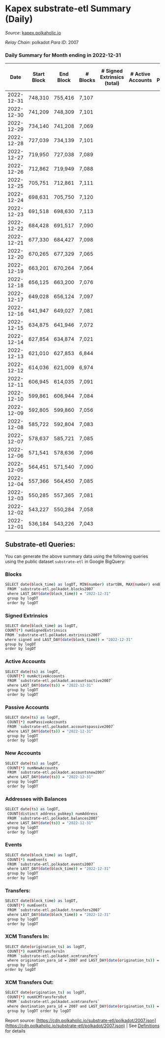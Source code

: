 # Kapex substrate-etl Summary (Daily)

_Source_: [kapex.polkaholic.io](https://kapex.polkaholic.io)

*Relay Chain*: polkadot
*Para ID*: 2007



### Daily Summary for Month ending in 2022-12-31


| Date | Start Block | End Block | # Blocks | # Signed Extrinsics (total) | # Active Accounts | # Passive | # New | # Addresses with Balances | # Events | # Transfers | # XCM Transfers In | # XCM Transfers Out | Issues | 
| ---- | ----------- | --------- | -------- | --------------------------- | ----------------- | --------- | ----- | ------------------------- | -------- | ----------- | ------------------ | ------------------- | ------ |
| 2022-12-31 | 748,310 | 755,416 | 7,107 |  |  |  |  | 3 | 14,218 |   |   |   |  |
| 2022-12-30 | 741,209 | 748,309 | 7,101 |  |  |  |  |  | 14,206 |   |   |   |  |
| 2022-12-29 | 734,140 | 741,208 | 7,069 |  |  |  |  |  | 14,142 |   |   |   |  |
| 2022-12-28 | 727,039 | 734,139 | 7,101 |  |  |  |  |  | 14,206 |   |   |   |  |
| 2022-12-27 | 719,950 | 727,038 | 7,089 |  |  |  |  |  | 14,182 |   |   |   |  |
| 2022-12-26 | 712,862 | 719,949 | 7,088 |  |  |  |  |  | 14,179 |   |   |   |  |
| 2022-12-25 | 705,751 | 712,861 | 7,111 |  |  |  |  |  | 14,226 |   |   |   |  |
| 2022-12-24 | 698,631 | 705,750 | 7,120 |  |  |  |  |  | 14,244 |   |   |   |  |
| 2022-12-23 | 691,518 | 698,630 | 7,113 |  |  |  |  |  | 14,230 |   |   |   |  |
| 2022-12-22 | 684,428 | 691,517 | 7,090 |  |  |  |  |  | 14,184 |   |   |   |  |
| 2022-12-21 | 677,330 | 684,427 | 7,098 |  |  |  |  |  | 14,200 |   |   |   |  |
| 2022-12-20 | 670,265 | 677,329 | 7,065 |  |  |  |  |  | 14,134 |   |   |   |  |
| 2022-12-19 | 663,201 | 670,264 | 7,064 |  |  |  |  |  | 14,132 |   |   |   |  |
| 2022-12-18 | 656,125 | 663,200 | 7,076 |  |  |  |  |  | 14,156 |   |   |   |  |
| 2022-12-17 | 649,028 | 656,124 | 7,097 |  |  |  |  |  | 14,198 |   |   |   |  |
| 2022-12-16 | 641,947 | 649,027 | 7,081 |  |  |  |  |  | 14,166 |   |   |   |  |
| 2022-12-15 | 634,875 | 641,946 | 7,072 |  |  |  |  |  | 14,148 |   |   |   |  |
| 2022-12-14 | 627,854 | 634,874 | 7,021 |  |  |  |  |  | 14,046 |   |   |   |  |
| 2022-12-13 | 621,010 | 627,853 | 6,844 |  |  |  |  |  | 13,691 |   |   |   |  |
| 2022-12-12 | 614,036 | 621,009 | 6,974 |  |  |  |  |  | 13,952 |   |   |   |  |
| 2022-12-11 | 606,945 | 614,035 | 7,091 |  |  |  |  |  | 14,186 |   |   |   |  |
| 2022-12-10 | 599,861 | 606,944 | 7,084 |  |  |  |  |  | 14,172 |   |   |   |  |
| 2022-12-09 | 592,805 | 599,860 | 7,056 |  |  |  |  |  | 14,116 |   |   |   |  |
| 2022-12-08 | 585,722 | 592,804 | 7,083 |  |  |  |  |  | 14,170 |   |   |   |  |
| 2022-12-07 | 578,637 | 585,721 | 7,085 |  |  |  |  |  | 14,174 |   |   |   |  |
| 2022-12-06 | 571,541 | 578,636 | 7,096 |  |  |  |  |  | 14,196 |   |   |   |  |
| 2022-12-05 | 564,451 | 571,540 | 7,090 |  |  |  |  |  | 14,184 |   |   |   |  |
| 2022-12-04 | 557,366 | 564,450 | 7,085 |  |  |  |  | 3 | 14,178 |   | 1  |   |  |
| 2022-12-03 | 550,285 | 557,365 | 7,081 |  |  |  |  |  | 14,166 |   |   |   |  |
| 2022-12-02 | 543,227 | 550,284 | 7,058 |  |  |  |  |  | 14,120 |   |   |   |  |
| 2022-12-01 | 536,184 | 543,226 | 7,043 |  |  |  |  |  | 14,090 |   | 3  |   |  |

## Substrate-etl Queries:
You can generate the above summary data using the following queries using the public dataset `substrate-etl` in Google BigQuery:

### Blocks
```bash
SELECT date(block_time) as logDT, MIN(number) startBN, MAX(number) endBN, COUNT(*) numBlocks 
 FROM `substrate-etl.polkadot.blocks2007`  
 where LAST_DAY(date(block_time)) = "2022-12-31" 
 group by logDT 
 order by logDT
```

### Signed Extrinsics
```bash
SELECT date(block_time) as logDT, 
COUNT(*) numSignedExtrinsics 
FROM `substrate-etl.polkadot.extrinsics2007`  
where signed and LAST_DAY(date(block_time)) = "2022-12-31" 
group by logDT 
order by logDT
```

### Active Accounts
```bash
SELECT date(ts) as logDT, 
 COUNT(*) numActiveAccounts 
 FROM `substrate-etl.polkadot.accountsactive2007` 
 where LAST_DAY(date(ts)) = "2022-12-31" 
 group by logDT 
 order by logDT
```

### Passive Accounts
```bash
SELECT date(ts) as logDT, 
 COUNT(*) numPassiveAccounts 
 FROM `substrate-etl.polkadot.accountspassive2007` 
 where LAST_DAY(date(ts)) = "2022-12-31" 
 group by logDT 
 order by logDT
```

### New Accounts
```bash
SELECT date(ts) as logDT, 
 COUNT(*) numNewAccounts 
 FROM `substrate-etl.polkadot.accountsnew2007` 
 where LAST_DAY(date(ts)) = "2022-12-31" 
 group by logDT
 order by logDT
```

### Addresses with Balances
```bash
SELECT date(ts) as logDT,
 COUNT(distinct address_pubkey) numAddress 
 FROM `substrate-etl.polkadot.balances2007` 
 where LAST_DAY(date(ts)) = "2022-12-31" 
 group by logDT 
 order by logDT
```

### Events
```bash
SELECT date(block_time) as logDT, 
 COUNT(*) numEvents 
 FROM `substrate-etl.polkadot.events2007` 
 where LAST_DAY(date(block_time)) = "2022-12-31" 
 group by logDT 
 order by logDT
```

### Transfers:
```bash
SELECT date(block_time) as logDT, 
 COUNT(*) numEvents 
 FROM `substrate-etl.polkadot.transfers2007` 
 where LAST_DAY(date(block_time)) = "2022-12-31" 
 group by logDT 
 order by logDT
```

### XCM Transfers In:
```bash
SELECT date(origination_ts) as logDT, 
 COUNT(*) numXCMTransfersIn 
 FROM `substrate-etl.polkadot.xcmtransfers` 
 where origination_para_id = 2007 and LAST_DAY(date(origination_ts)) = "2022-12-31" 
 group by logDT 
order by logDT
```

### XCM Transfers Out:
```bash
SELECT date(origination_ts) as logDT, 
 COUNT(*) numXCMTransfersOut 
 FROM `substrate-etl.polkadot.xcmtransfers` 
 where destination_para_id = 2007 and LAST_DAY(date(origination_ts)) = "2022-12-31" 
 group by logDT order by logDT
```


Report source: [https://cdn.polkaholic.io/substrate-etl/polkadot/2007.json](https://cdn.polkaholic.io/substrate-etl/polkadot/2007.json) | See [Definitions](/DEFINITIONS.md) for details
